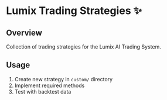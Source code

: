 # Lumix Trading Strategies ✨

## Overview
Collection of trading strategies for the Lumix AI Trading System.

## Usage
1. Create new strategy in `custom/` directory
2. Implement required methods
3. Test with backtest data
